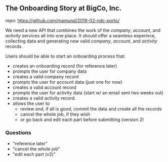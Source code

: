 ## The Onboarding Story at BigCo, Inc.

repo: https://github.com/mamund/2019-02-ndc-porto/

We need a new API that combines the work of the *company*, *account*, and *activity* services all into one place. It should offer a seamless experince, collecting data and generating new valid *company*, *account*, and *activity* records.

Users should be able to start an onboarding process that:

 * creates an onboarding record (for reference later)
 * prompts the user for company data
 * creates a valid company record
 * prompts the user for account data (just one for now)
 * creates a valid account record
 * prompts the user for activity data (start w/ an email sent two weeks out)
 * creates a valid activity record.
 * allows the user to 
   * review and, if all is good, commit the data and create all the records
   * cancel the whole job, if they wish
   * or go back and edit each part before submitting (version 2)


### Questions
  * "reference later"
  * "cancel the whole job"
  * "edit each part (v2)"
  